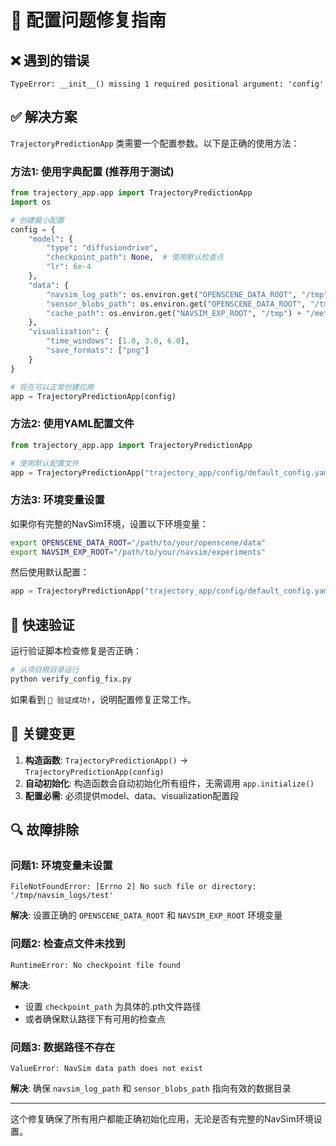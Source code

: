 # 🔧 配置问题修复指南

## ❌ 遇到的错误

```
TypeError: __init__() missing 1 required positional argument: 'config'
```

## ✅ 解决方案

`TrajectoryPredictionApp` 类需要一个配置参数。以下是正确的使用方法：

### 方法1: 使用字典配置 (推荐用于测试)

```python
from trajectory_app.app import TrajectoryPredictionApp
import os

# 创建最小配置
config = {
    "model": {
        "type": "diffusiondrive",
        "checkpoint_path": None,  # 使用默认检查点
        "lr": 6e-4
    },
    "data": {
        "navsim_log_path": os.environ.get("OPENSCENE_DATA_ROOT", "/tmp") + "/navsim_logs/test",
        "sensor_blobs_path": os.environ.get("OPENSCENE_DATA_ROOT", "/tmp") + "/sensor_blobs/test",
        "cache_path": os.environ.get("NAVSIM_EXP_ROOT", "/tmp") + "/metric_cache"
    },
    "visualization": {
        "time_windows": [1.0, 3.0, 6.0],
        "save_formats": ["png"]
    }
}

# 现在可以正常创建应用
app = TrajectoryPredictionApp(config)
```

### 方法2: 使用YAML配置文件

```python
from trajectory_app.app import TrajectoryPredictionApp

# 使用默认配置文件
app = TrajectoryPredictionApp("trajectory_app/config/default_config.yaml")
```

### 方法3: 环境变量设置

如果你有完整的NavSim环境，设置以下环境变量：

```bash
export OPENSCENE_DATA_ROOT="/path/to/your/openscene/data"
export NAVSIM_EXP_ROOT="/path/to/your/navsim/experiments"
```

然后使用默认配置：

```python
app = TrajectoryPredictionApp("trajectory_app/config/default_config.yaml")
```

## 🧪 快速验证

运行验证脚本检查修复是否正确：

```bash
# 从项目根目录运行
python verify_config_fix.py
```

如果看到 `🎉 验证成功!`，说明配置修复正常工作。

## 📝 关键变更

1. **构造函数**: `TrajectoryPredictionApp()` → `TrajectoryPredictionApp(config)`
2. **自动初始化**: 构造函数会自动初始化所有组件，无需调用 `app.initialize()`
3. **配置必需**: 必须提供model、data、visualization配置段

## 🔍 故障排除

### 问题1: 环境变量未设置
```
FileNotFoundError: [Errno 2] No such file or directory: '/tmp/navsim_logs/test'
```
**解决**: 设置正确的 `OPENSCENE_DATA_ROOT` 和 `NAVSIM_EXP_ROOT` 环境变量

### 问题2: 检查点文件未找到
```
RuntimeError: No checkpoint file found
```
**解决**: 
- 设置 `checkpoint_path` 为具体的.pth文件路径
- 或者确保默认路径下有可用的检查点

### 问题3: 数据路径不存在
```
ValueError: NavSim data path does not exist
```
**解决**: 确保 `navsim_log_path` 和 `sensor_blobs_path` 指向有效的数据目录

---

这个修复确保了所有用户都能正确初始化应用，无论是否有完整的NavSim环境设置。